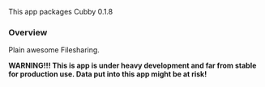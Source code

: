 This app packages Cubby <upstream>0.1.8</upstream>

### Overview

Plain awesome Filesharing.

**WARNING!!! This is app is under heavy development and far from stable for production use. Data put into this app might be at risk!**

